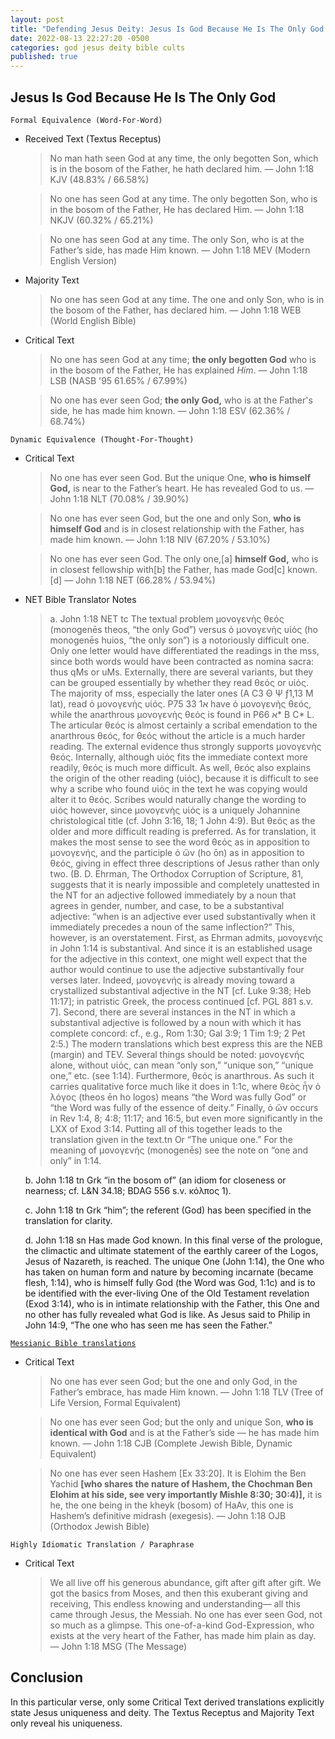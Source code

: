 ```yaml
---
layout: post
title: "Defending Jesus Deity: Jesus Is God Because He Is The Only God ✝️"
date: 2022-08-13 22:27:20 -0500
categories: god jesus deity bible cults
published: true
---
```


## Jesus Is God Because He Is The Only God

`Formal Equivalence (Word-For-Word)`
- Received Text (Textus Receptus)

    > No man hath seen God at any time, the only begotten Son, which is in the bosom of the Father, he hath declared him. &mdash; John 1:18 KJV (48.83% / 66.58%)

    > No one has seen God at any time. The only begotten Son, who is in the bosom of the Father, He has declared Him. &mdash; John 1:18 NKJV (60.32% / 65.21%)

	> No one has seen God at any time. The only Son, who is at the Father’s side, has made Him known. &mdash; John 1:18 MEV (Modern English Version)

- Majority Text

    > No one has seen God at any time. The one and only Son, who is in the bosom of the Father, has declared him. &mdash; John 1:18 WEB (World English Bible)

- Critical Text

    > No one has seen God at any time; **the only begotten God** who is in the bosom of the Father, He has explained *Him*. &mdash; John 1:18 LSB (NASB '95 61.65% / 67.99%)

    > No one has ever seen God; **the only God,** who is at the Father's side, he has made him known. &mdash; John 1:18 ESV (62.36% / 68.74%)

`Dynamic Equivalence (Thought-For-Thought)`
- Critical Text

    > No one has ever seen God. But the unique One, **who is himself God,** is near to the Father’s heart. He has revealed God to us. &mdash; John 1:18 NLT (70.08% / 39.90%)

    > No one has ever seen God, but the one and only Son, **who is himself God** and is in closest relationship with the Father, has made him known. &mdash; John 1:18 NIV (67.20% / 53.10%)

    > No one has ever seen God. The only one,[a] **himself God,** who is in closest fellowship with[b] the Father, has made God[c] known.[d] &mdash; John 1:18 NET (66.28% / 53.94%)

- NET Bible Translator Notes
    
    > a. John 1:18 NET tc The textual problem μονογενὴς θεός (monogenēs theos, “the only God”) versus ὁ μονογενὴς υἱός (ho monogenēs huios, “the only son”) is a notoriously difficult one. Only one letter would have differentiated the readings in the mss, since both words would have been contracted as nomina sacra: thus qMs or uMs. Externally, there are several variants, but they can be grouped essentially by whether they read θεός or υἱός. The majority of mss, especially the later ones (A C3 Θ Ψ ƒ1,13 M lat), read ὁ μονογενὴς υἱός. P75 א1 33 have ὁ μονογενὴς θεός, while the anarthrous μονογενὴς θεός is found in P66 א* B C* L. The articular θεός is almost certainly a scribal emendation to the anarthrous θεός, for θεός without the article is a much harder reading. The external evidence thus strongly supports μονογενὴς θεός. Internally, although υἱός fits the immediate context more readily, θεός is much more difficult. As well, θεός also explains the origin of the other reading (υἱός), because it is difficult to see why a scribe who found υἱός in the text he was copying would alter it to θεός. Scribes would naturally change the wording to υἱός however, since μονογενὴς υἱός is a uniquely Johannine christological title (cf. John 3:16, 18; 1 John 4:9). But θεός as the older and more difficult reading is preferred. As for translation, it makes the most sense to see the word θεός as in apposition to μονογενής, and the participle ὁ ὤν (ho ōn) as in apposition to θεός, giving in effect three descriptions of Jesus rather than only two. (B. D. Ehrman, The Orthodox Corruption of Scripture, 81, suggests that it is nearly impossible and completely unattested in the NT for an adjective followed immediately by a noun that agrees in gender, number, and case, to be a substantival adjective: “when is an adjective ever used substantivally when it immediately precedes a noun of the same inflection?” This, however, is an overstatement. First, as Ehrman admits, μονογενής in John 1:14 is substantival. And since it is an established usage for the adjective in this context, one might well expect that the author would continue to use the adjective substantivally four verses later. Indeed, μονογενής is already moving toward a crystallized substantival adjective in the NT [cf. Luke 9:38; Heb 11:17]; in patristic Greek, the process continued [cf. PGL 881 s.v. 7]. Second, there are several instances in the NT in which a substantival adjective is followed by a noun with which it has complete concord: cf., e.g., Rom 1:30; Gal 3:9; 1 Tim 1:9; 2 Pet 2:5.) The modern translations which best express this are the NEB (margin) and TEV. Several things should be noted: μονογενής alone, without υἱός, can mean “only son,” “unique son,” “unique one,” etc. (see 1:14). Furthermore, θεός is anarthrous. As such it carries qualitative force much like it does in 1:1c, where θεὸς ἦν ὁ λόγος (theos ēn ho logos) means “the Word was fully God” or “the Word was fully of the essence of deity.” Finally, ὁ ὤν occurs in Rev 1:4, 8; 4:8; 11:17; and 16:5, but even more significantly in the LXX of Exod 3:14. Putting all of this together leads to the translation given in the text.tn Or “The unique one.” For the meaning of μονογενής (monogenēs) see the note on “one and only” in 1:14.
	>
	b. John 1:18 tn Grk “in the bosom of” (an idiom for closeness or nearness; cf. L&N 34.18; BDAG 556 s.v. κόλπος 1).
	>
	c. John 1:18 tn Grk “him”; the referent (God) has been specified in the translation for clarity.
	>
	d. John 1:18 sn Has made God known. In this final verse of the prologue, the climactic and ultimate statement of the earthly career of the Logos, Jesus of Nazareth, is reached. The unique One (John 1:14), the One who has taken on human form and nature by becoming incarnate (became flesh, 1:14), who is himself fully God (the Word was God, 1:1c) and is to be identified with the ever-living One of the Old Testament revelation (Exod 3:14), who is in intimate relationship with the Father, this One and no other has fully revealed what God is like. As Jesus said to Philip in John 14:9, “The one who has seen me has seen the Father.”

[`Messianic Bible translations`](https://en.wikipedia.org/wiki/Messianic_Bible_translations)
- Critical Text
    > No one has ever seen God; but the one and only God, in the Father’s embrace, has made Him known. &mdash; John 1:18 TLV (Tree of Life Version, Formal Equivalent)

    > No one has ever seen God; but the only and unique Son, **who is identical with God** and is at the Father’s side — he has made him known. &mdash; John 1:18 CJB (Complete Jewish Bible, Dynamic Equivalent)

	> No one has ever seen Hashem [Ex 33:20]. It is Elohim the Ben Yachid **[who shares the nature of Hashem, the Chochman Ben Elohim at his side, see very importantly Mishle 8:30; 30:4)],** it is he, the one being in the kheyk (bosom) of HaAv, this one is Hashem’s definitive midrash (exegesis). &mdash; John 1:18 OJB (Orthodox Jewish Bible)

`Highly Idiomatic Translation / Paraphrase`
- Critical Text
    > We all live off his generous abundance, gift after gift after gift. We got the basics from Moses, and then this exuberant giving and receiving, This endless knowing and understanding— all this came through Jesus, the Messiah. No one has ever seen God, not so much as a glimpse. This one-of-a-kind God-Expression, who exists at the very heart of the Father, has made him plain as day. &mdash; John 1:18 MSG (The Message)

## Conclusion

In this particular verse, only some Critical Text derived translations explicitly state Jesus uniqueness and deity. The Textus Receptus and Majority Text only reveal his uniqueness.

<script>
	var refTagger = {
		settings: {
			bibleVersion: 'ESV'
		}
	}; 

	(function(d, t) {
		var n=d.querySelector('[nonce]');
		refTagger.settings.nonce = n && (n.nonce||n.getAttribute('nonce'));
		var g = d.createElement(t), s = d.getElementsByTagName(t)[0];
		g.src = 'https://api.reftagger.com/v2/RefTagger.js';
		g.nonce = refTagger.settings.nonce;
		s.parentNode.insertBefore(g, s);
	}(document, 'script'));
</script>